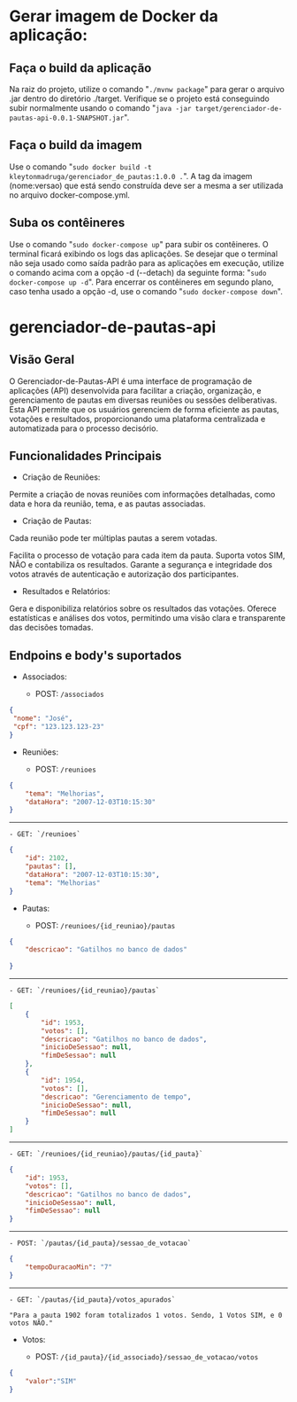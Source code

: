 # Gerar imagem de Docker da aplicação:

## Faça o build da aplicação
Na raiz do projeto, utilize o comando "`./mvnw package`" para gerar o arquivo .jar dentro do diretório ./target.
Verifique se o projeto está conseguindo subir normalmente usando o comando "`java -jar target/gerenciador-de-pautas-api-0.0.1-SNAPSHOT.jar`".

## Faça o build da imagem
Use o comando "`sudo docker build -t kleytonmadruga/gerenciador_de_pautas:1.0.0 .`".
A tag da imagem (nome:versao) que está sendo construída deve ser a mesma a ser utilizada no arquivo docker-compose.yml.

## Suba os contêineres
Use o comando "`sudo docker-compose up`" para subir os contêineres.
O terminal ficará exibindo os logs das aplicações. Se desejar que o terminal não seja usado como saída padrão para as aplicações em execução, utilize o comando acima com a opção -d (--detach) da seguinte forma: "`sudo docker-compose up -d`".
Para encerrar os contêineres em segundo plano, caso tenha usado a opção -d, use o comando "`sudo docker-compose down`".



# gerenciador-de-pautas-api

## Visão Geral
O Gerenciador-de-Pautas-API é uma interface de programação de aplicações (API) desenvolvida para facilitar a criação, organização, e gerenciamento de pautas em diversas reuniões ou sessões deliberativas. Esta API permite que os usuários gerenciem de forma eficiente as pautas, votações e resultados, proporcionando uma plataforma centralizada e automatizada para o processo decisório.

## Funcionalidades Principais

- Criação de Reuniões:

Permite a criação de novas reuniões com informações detalhadas, como data e hora da reunião, tema, e as pautas associadas.


- Criação de Pautas:

Cada reunião pode ter múltiplas pautas a serem votadas.

Facilita o processo de votação para cada item da pauta.
Suporta votos  SIM, NÃO e contabiliza os resultados.
Garante a segurança e integridade dos votos através de autenticação e autorização dos participantes.

- Resultados e Relatórios:

Gera e disponibiliza relatórios sobre os resultados das votações.
Oferece estatísticas e análises dos votos, permitindo uma visão clara e transparente das decisões tomadas.


## Endpoins e body's suportados

- Associados:


    - POST: `/associados`

```json
{
 "nome": "José",
 "cpf": "123.123.123-23"
}
```

- Reuniões:


    - POST: `/reunioes`

```json
{
    "tema": "Melhorias",
    "dataHora": "2007-12-03T10:15:30"
}
```
-----------------------------------------------------------------------------------


    - GET: `/reunioes`


```json
{
    "id": 2102,
    "pautas": [],
    "dataHora": "2007-12-03T10:15:30",
    "tema": "Melhorias"
}
```


- Pautas:


    - POST: `/reunioes/{id_reuniao}/pautas`

```json
{
    "descricao": "Gatilhos no banco de dados"
  
}
```
-----------------------------------------------------------------------------------


    - GET: `/reunioes/{id_reuniao}/pautas`


```json
[
    {
        "id": 1953,
        "votos": [],
        "descricao": "Gatilhos no banco de dados",
        "inicioDeSessao": null,
        "fimDeSessao": null
    },
    {
        "id": 1954,
        "votos": [],
        "descricao": "Gerenciamento de tempo",
        "inicioDeSessao": null,
        "fimDeSessao": null
    }
]
```

-----------------------------------------------------------------------------------


    - GET: `/reunioes/{id_reuniao}/pautas/{id_pauta}`


```json
{
    "id": 1953,
    "votos": [],
    "descricao": "Gatilhos no banco de dados",
    "inicioDeSessao": null,
    "fimDeSessao": null
}
```

-----------------------------------------------------------------------------------


    - POST: `/pautas/{id_pauta}/sessao_de_votacao`


```json
{
    "tempoDuracaoMin": "7"
}
```

-----------------------------------------------------------------------------------


    - GET: `/pautas/{id_pauta}/votos_apurados`


```
"Para a pauta 1902 foram totalizados 1 votos. Sendo, 1 Votos SIM, e 0 votos NÃO."
```




- Votos:


    - POST: `/{id_pauta}/{id_associado}/sessao_de_votacao/votos`

```json
{
    "valor":"SIM"
}
```
